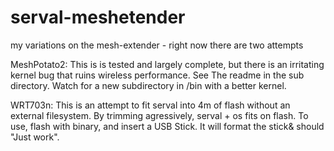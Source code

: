 serval-meshetender
==================

my variations on the mesh-extender - right now there are two attempts

MeshPotato2: This is is tested and largely complete, but there is 
	an irritating kernel bug that ruins wireless performance. See
	The readme in the sub directory. Watch for a new subdirectory in /bin
	with a better kernel.  
 

WRT703n: This is an attempt to fit serval into 4m of flash without 
	an external filesystem. By trimming agressively, serval + os
	fits on flash. To use, flash with binary, and insert a USB
	Stick. It will format the stick& should "Just work". 

	
